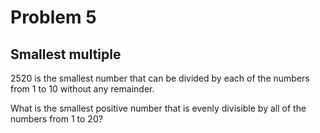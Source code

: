 # Problem 5
## Smallest multiple
2520 is the smallest number that can be divided by each of the numbers from 1
to 10 without any remainder.



What is the smallest positive number that is evenly divisible by all of the
numbers from 1 to 20?

